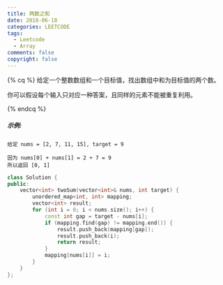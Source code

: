 ```yaml
---
title: 两数之和
date: 2018-06-18
categories: LEETCODE
tags: 
  - Leetcode
  - Array
comments: false
copyright: false
---
```

{% cq %}
给定一个整数数组和一个目标值，找出数组中和为目标值的两个数。

你可以假设每个输入只对应一种答案，且同样的元素不能被重复利用。

{% endcq %}
<!-- more -->

##### 示例:

```
给定 nums = [2, 7, 11, 15], target = 9

因为 nums[0] + nums[1] = 2 + 7 = 9
所以返回 [0, 1]
```

``` cpp
class Solution {
public:
    vector<int> twoSum(vector<int>& nums, int target) {
        unordered_map<int, int> mapping;
        vector<int> result;
        for (int i = 0; i < nums.size(); i++) {
            const int gap = target - nums[i];
            if (mapping.find(gap) != mapping.end()) {
                result.push_back(mapping[gap]);
                result.push_back(i);
                return result;
            }
            mapping[nums[i]] = i;
        }
    }
};
```
